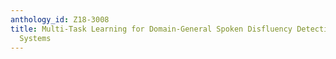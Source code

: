 ```yaml
---
anthology_id: Z18-3008
title: Multi-Task Learning for Domain-General Spoken Disfluency Detection in Dialogue
  Systems
---
```

